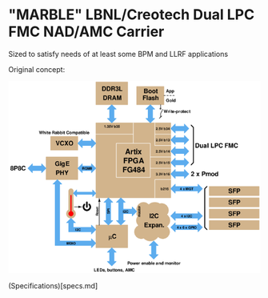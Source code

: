 # "MARBLE" LBNL/Creotech Dual LPC FMC NAD/AMC Carrier

Sized to satisfy needs of at least
some BPM and LLRF applications

Original concept:

![block diagram](block_3.png)

(Specifications)[specs.md]
